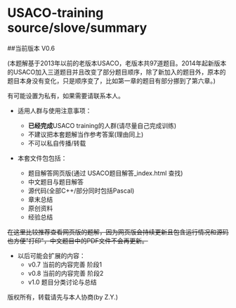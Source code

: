 USACO-training source/slove/summary
==============
##当前版本 V0.6

(本题解基于2013年以前的老版本USACO，老版本共97道题目。2014年起新版本的USACO加入三道题目并且改变了部分题目顺序，除了新加入的题目外，原本的题目本身没有变化，只是顺序变了，比如第一章的题目有部分挪到了第六章。)

有可能设置为私有，如果需要请联系本人。

* 适用人群与使用注意事项：
    * **已经完成**USACO training的人群(请尽量自己完成训练)
    * 不建议把本套题解当作参考答案(理由同上)
    * 不可以私自传播/转载

* 本套文件包包括：
    * 题目解答网页版(通过 USACO题目解答_index.html 查找)
    * 中文题目与题目解答
    * 源代码(全部C++/部分同时包括Pascal)
    * 章末总结
    * 原创资料
    * 经验总结

~~在这里比较推荐查看网页版的题解，因为网页版会持续更新且包含运行情况和源码也方便"打印"，中文题目中的PDF文件不会再更新。~~

* 以后可能会扩展的内容：
    * v0.7 当前的内容完善 阶段1
    * v0.8 当前的内容完善 阶段2
    * v1.0 题目分类讨论与总结

版权所有，转载请先与本人协商(by Z.Y.)
